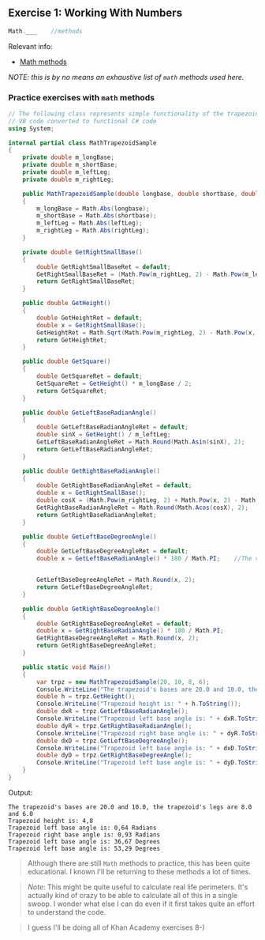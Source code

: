 ## Exercise 1: Working With Numbers
```cs
Math.___    //methods
```
Relevant info:
- [Math methods](https://docs.microsoft.com/en-us/dotnet/api/system.math?view=netcore-3.1#methods)

*NOTE: this is by no means an exhaustive list of `math` methods used here.*

### Practice exercises with `math` methods

```cs
// The following class represents simple functionality of the trapezoid.
// VB code converted to functional C# code
using System;

internal partial class MathTrapezoidSample
{
    private double m_longBase;
    private double m_shortBase;
    private double m_leftLeg;
    private double m_rightLeg;

    public MathTrapezoidSample(double longbase, double shortbase, double leftLeg, double rightLeg)
    {
        m_longBase = Math.Abs(longbase);
        m_shortBase = Math.Abs(shortbase);
        m_leftLeg = Math.Abs(leftLeg);
        m_rightLeg = Math.Abs(rightLeg);
    }

    private double GetRightSmallBase()
    {
        double GetRightSmallBaseRet = default;
        GetRightSmallBaseRet = (Math.Pow(m_rightLeg, 2) - Math.Pow(m_leftLeg, 2) + Math.Pow(m_longBase, 2) + Math.Pow(m_shortBase, 2) - 2 * m_shortBase * m_longBase) / (2 * (m_longBase - m_shortBase));
        return GetRightSmallBaseRet;
    }

    public double GetHeight()
    {
        double GetHeightRet = default;
        double x = GetRightSmallBase();
        GetHeightRet = Math.Sqrt(Math.Pow(m_rightLeg, 2) - Math.Pow(x, 2));
        return GetHeightRet;
    }

    public double GetSquare()
    {
        double GetSquareRet = default;
        GetSquareRet = GetHeight() * m_longBase / 2;
        return GetSquareRet;
    }

    public double GetLeftBaseRadianAngle()
    {
        double GetLeftBaseRadianAngleRet = default;
        double sinX = GetHeight() / m_leftLeg;
        GetLeftBaseRadianAngleRet = Math.Round(Math.Asin(sinX), 2);
        return GetLeftBaseRadianAngleRet;
    }

    public double GetRightBaseRadianAngle()
    {
        double GetRightBaseRadianAngleRet = default;
        double x = GetRightSmallBase();
        double cosX = (Math.Pow(m_rightLeg, 2) + Math.Pow(x, 2) - Math.Pow(GetHeight(), 2)) / (2 * x * m_rightLeg);
        GetRightBaseRadianAngleRet = Math.Round(Math.Acos(cosX), 2);
        return GetRightBaseRadianAngleRet;
    }

    public double GetLeftBaseDegreeAngle()
    {
        double GetLeftBaseDegreeAngleRet = default;
        double x = GetLeftBaseRadianAngle() * 180 / Math.PI;    //The value of PI is 3.1415926535897931.


        GetLeftBaseDegreeAngleRet = Math.Round(x, 2);
        return GetLeftBaseDegreeAngleRet;
    }

    public double GetRightBaseDegreeAngle()
    {
        double GetRightBaseDegreeAngleRet = default;
        double x = GetRightBaseRadianAngle() * 180 / Math.PI;
        GetRightBaseDegreeAngleRet = Math.Round(x, 2);
        return GetRightBaseDegreeAngleRet;
    }

    public static void Main()
    {
        var trpz = new MathTrapezoidSample(20, 10, 8, 6);
        Console.WriteLine("The trapezoid's bases are 20.0 and 10.0, the trapezoid's legs are 8.0 and 6.0");
        double h = trpz.GetHeight();
        Console.WriteLine("Trapezoid height is: " + h.ToString());
        double dxR = trpz.GetLeftBaseRadianAngle();
        Console.WriteLine("Trapezoid left base angle is: " + dxR.ToString() + " Radians");
        double dyR = trpz.GetRightBaseRadianAngle();
        Console.WriteLine("Trapezoid right base angle is: " + dyR.ToString() + " Radians");
        double dxD = trpz.GetLeftBaseDegreeAngle();
        Console.WriteLine("Trapezoid left base angle is: " + dxD.ToString() + " Degrees");
        double dyD = trpz.GetRightBaseDegreeAngle();
        Console.WriteLine("Trapezoid left base angle is: " + dyD.ToString() + " Degrees");
    }
}
```



Output:
```
The trapezoid's bases are 20.0 and 10.0, the trapezoid's legs are 8.0 and 6.0
Trapezoid height is: 4,8
Trapezoid left base angle is: 0,64 Radians
Trapezoid right base angle is: 0,93 Radians
Trapezoid left base angle is: 36,67 Degrees
Trapezoid left base angle is: 53,29 Degrees
```

> Although there are still `Math` methods to practice, this has been quite educational. I known I'll be returning to these methods a lot of times.

> *Note*: This might be quite useful to calculate real life perimeters. It's actually kind of crazy to be able to calculate all of this in a single swoop. I wonder what else I can do even if it first takes quite an effort to understand the code.

> I guess I'll be doing all of Khan Academy exercises 8-)

